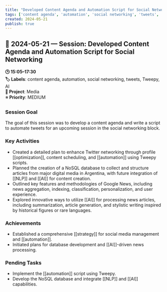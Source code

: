```yaml
---
title: "Developed Content Agenda and Automation Script for Social Networking"
tags: ['content agenda', 'automation', 'social networking', 'tweets', 'Tweepy', 'AI']
created: 2024-05-21
publish: true
---
```


## 📅 2024-05-21 — Session: Developed Content Agenda and Automation Script for Social Networking

**🕒 15:05–17:30**  
**🏷️ Labels**: content agenda, automation, social networking, tweets, Tweepy, AI  
**📂 Project**: Media  
**⭐ Priority**: MEDIUM  


### Session Goal
The goal of this session was to develop a content agenda and write a script to automate tweets for an upcoming session in the social networking block.

### Key Activities
- Created a detailed plan to enhance Twitter networking through profile [[optimization]], content scheduling, and [[automation]] using Tweepy scripts.
- Planned the creation of a NoSQL database to collect and structure articles from major digital media in Argentina, with future integration of [[NLP]] and [[AI]] for content creation.
- Outlined key features and methodologies of Google News, including news aggregation, indexing, classification, personalization, and user experience.
- Explored innovative ways to utilize [[AI]] for processing news articles, including summarization, article generation, and stylistic writing inspired by historical figures or rare languages.

### Achievements
- Established a comprehensive [[strategy]] for social media management and [[automation]].
- Initiated plans for database development and [[AI]]-driven news processing.

### Pending Tasks
- Implement the [[automation]] script using Tweepy.
- Develop the NoSQL database and integrate [[NLP]] and [[AI]] capabilities.

